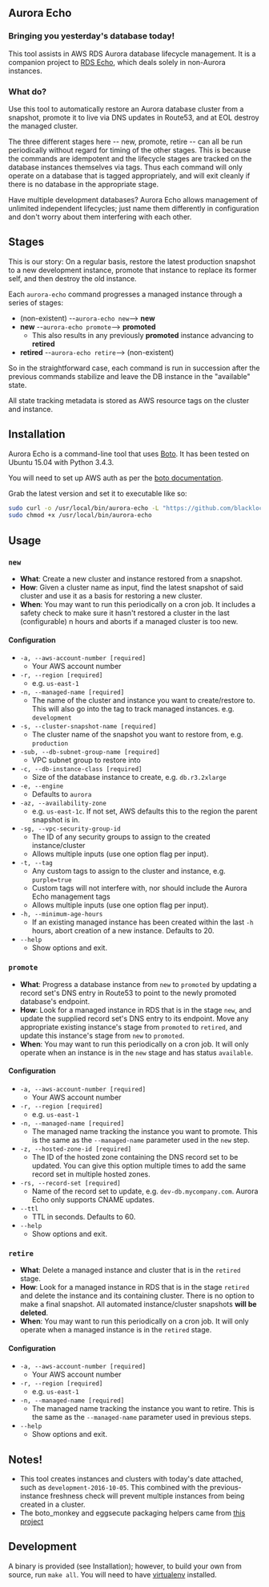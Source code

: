 
## Aurora Echo

### Bringing you yesterday's database today!
This tool assists in AWS RDS Aurora database lifecycle management. It is a companion project to [RDS Echo](https://github.com/blacklocus/rds-echo), which deals solely in non-Aurora instances.

### What do?
Use this tool to automatically restore an Aurora database cluster from a snapshot, promote it to live via DNS updates in Route53, and at EOL destroy the managed cluster.

The three different stages here -- new, promote, retire -- can all be run periodically without regard for timing of the other stages. This is because the commands are idempotent and the lifecycle stages are tracked on the database instances themselves via tags. Thus each command will only operate on a database that is tagged appropriately, and will exit cleanly if there is no database in the appropriate stage.

Have multiple development databases? Aurora Echo allows management of unlimited independent lifecycles; just name them differently in configuration and don't worry about them interfering with each other.

## Stages
This is our story: On a regular basis, restore the latest production snapshot to a new development instance, promote that instance to replace its former self, and then destroy the old instance.

Each `aurora-echo` command progresses a managed instance through a series of stages:

  - (non-existent) --`aurora-echo new`-->     **new**
  - **new**   --`aurora-echo promote`--> **promoted**
    - This also results in any previously **promoted** instance advancing to **retired**
  - **retired**  --`aurora-echo retire`-->  (non-existent)

So in the straightforward case, each command is run in succession after the previous commands stabilize and leave the DB instance in the "available" state.

All state tracking metadata is stored as AWS resource tags on the cluster and instance.


## Installation
Aurora Echo is a command-line tool that uses [Boto](https://github.com/boto/boto3). It has been tested on Ubuntu 15.04 with Python 3.4.3.

You will need to set up AWS auth as per the [boto documentation](https://boto3.readthedocs.io/en/latest/guide/quickstart.html#configuration).

Grab the latest version and set it to executable like so:
```sh
sudo curl -o /usr/local/bin/aurora-echo -L "https://github.com/blacklocus/aurora-echo/releases/download/v1.0.0/aurora-echo" && \
sudo chmod +x /usr/local/bin/aurora-echo
```

## Usage

### `new`
- **What**: Create a new cluster and instance restored from a snapshot.
- **How**: Given a cluster name as input, find the latest snapshot of said cluster and use it as a basis for restoring a new cluster.
- **When**: You may want to run this periodically on a cron job. It includes a safety check to make sure it hasn't restored a cluster in the last (configurable) n hours and aborts if a managed cluster is too new.

#### Configuration
- `-a, --aws-account-number [required]`
  - Your AWS account number
- `-r, --region [required]`
  - e.g. `us-east-1`
- `-n, --managed-name [required]`
  - The name of the cluster and instance you want to create/restore to. This will also go into the tag to track managed instances. e.g. `development`
- `-s, --cluster-snapshot-name [required]`
  - The cluster name of the snapshot you want to restore from, e.g. `production`
- `-sub, --db-subnet-group-name [required]`
  - VPC subnet group to restore into
- `-c, --db-instance-class [required]`
  - Size of the database instance to create, e.g. `db.r3.2xlarge`
- `-e, --engine`
  - Defaults to `aurora`
- `-az, --availability-zone`
  - e.g. `us-east-1c`. If not set, AWS defaults this to the region the parent snapshot is in.
- `-sg, --vpc-security-group-id`
  - The ID of any security groups to assign to the created instance/cluster
  - Allows multiple inputs (use one option flag per input).
- `-t, --tag`
  - Any custom tags to assign to the cluster and instance, e.g. `purple=true`
  - Custom tags will not interfere with, nor should include the Aurora Echo management tags
  - Allows multiple inputs (use one option flag per input).
- `-h, --minimum-age-hours`
  - If an existing managed instance has been created within the last `-h` hours, abort creation of a new instance. Defaults to 20.
- `--help`
  - Show options and exit.

### `promote`
- **What**: Progress a database instance from `new` to `promoted` by updating a record set's DNS entry in Route53 to point to the newly promoted database's endpoint.
- **How**: Look for a managed instance in RDS that is in the stage `new`, and update the supplied record set's DNS entry to its endpoint. Move any appropriate existing instance's stage from `promoted` to `retired`, and update this instance's stage from `new` to `promoted`.
- **When**: You may want to run this periodically on a cron job. It will only operate when an instance is in the `new` stage and has status `available`.

#### Configuration
- `-a, --aws-account-number [required]`
  - Your AWS account number
- `-r, --region [required]`
  - e.g. `us-east-1`
- `-n, --managed-name [required]`
  - The managed name tracking the instance you want to promote. This is the same as the `--managed-name` parameter used in the `new` step.
- `-z, --hosted-zone-id [required]`
  - The ID of the hosted zone containing the DNS record set to be updated. You can give this option multiple times to add the same record set in multiple hosted zones.
- `-rs, --record-set [required]`
  - Name of the record set to update, e.g. `dev-db.mycompany.com`. Aurora Echo only supports CNAME updates.
- `--ttl`
  - TTL in seconds. Defaults to 60.
- `--help`
  - Show options and exit.


### `retire`
- **What**: Delete a managed instance and cluster that is in the `retired` stage.
- **How**: Look for a managed instance in RDS that is in the stage `retired` and delete the instance and its containing cluster. There is no option to make a final snapshot. All automated instance/cluster snapshots **will be deleted**.
- **When**: You may want to run this periodically on a cron job. It will only operate when a managed instance is in the `retired` stage.

#### Configuration
- `-a, --aws-account-number [required]`
  - Your AWS account number
- `-r, --region [required]`
  - e.g. `us-east-1`
- `-n, --managed-name [required]`
  - The managed name tracking the instance you want to retire. This is the same as the `--managed-name` parameter used in previous steps.
- `--help`
  - Show options and exit.


## Notes!
- This tool creates instances and clusters with today's date attached, such as `development-2016-10-05`. This combined with the previous-instance freshness check will prevent multiple instances from being created in a cluster.
- The boto_monkey and eggsecute packaging helpers came from [this project](https://github.com/rholder/dynq)

## Development
A binary is provided (see Installation); however, to build your own from source, run `make all`. You will need to have [virtualenv](https://virtualenv.pypa.io/en/stable/) installed.